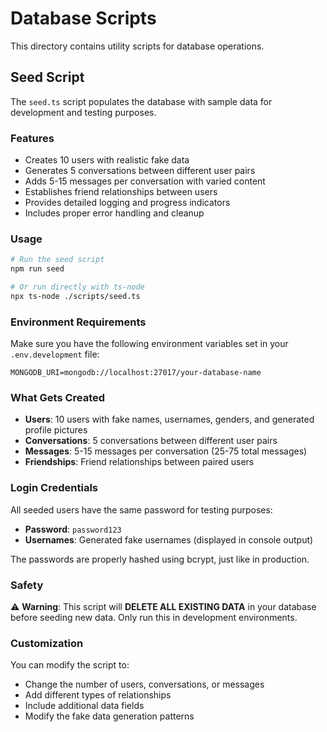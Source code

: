 # Database Scripts

This directory contains utility scripts for database operations.

## Seed Script

The `seed.ts` script populates the database with sample data for development and testing purposes.

### Features

- Creates 10 users with realistic fake data
- Generates 5 conversations between different user pairs
- Adds 5-15 messages per conversation with varied content
- Establishes friend relationships between users
- Provides detailed logging and progress indicators
- Includes proper error handling and cleanup

### Usage

```bash
# Run the seed script
npm run seed

# Or run directly with ts-node
npx ts-node ./scripts/seed.ts
```

### Environment Requirements

Make sure you have the following environment variables set in your `.env.development` file:

```
MONGODB_URI=mongodb://localhost:27017/your-database-name
```

### What Gets Created

- **Users**: 10 users with fake names, usernames, genders, and generated profile pictures
- **Conversations**: 5 conversations between different user pairs
- **Messages**: 5-15 messages per conversation (25-75 total messages)
- **Friendships**: Friend relationships between paired users

### Login Credentials

All seeded users have the same password for testing purposes:

- **Password**: `password123`
- **Usernames**: Generated fake usernames (displayed in console output)

The passwords are properly hashed using bcrypt, just like in production.

### Safety

⚠️ **Warning**: This script will **DELETE ALL EXISTING DATA** in your database before seeding new data. Only run this in development environments.

### Customization

You can modify the script to:

- Change the number of users, conversations, or messages
- Add different types of relationships
- Include additional data fields
- Modify the fake data generation patterns
